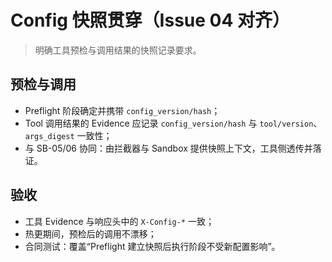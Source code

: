 # Config 快照贯穿（Issue 04 对齐）

> 明确工具预检与调用结果的快照记录要求。

## 预检与调用

- Preflight 阶段确定并携带 `config_version/hash`；
- Tool 调用结果的 Evidence 应记录 `config_version/hash` 与 `tool/version`、`args_digest` 一致性；
- 与 SB-05/06 协同：由拦截器与 Sandbox 提供快照上下文，工具侧透传并落证。

## 验收

- 工具 Evidence 与响应头中的 `X-Config-*` 一致；
- 热更期间，预检后的调用不漂移；
- 合同测试：覆盖“Preflight 建立快照后执行阶段不受新配置影响”。
